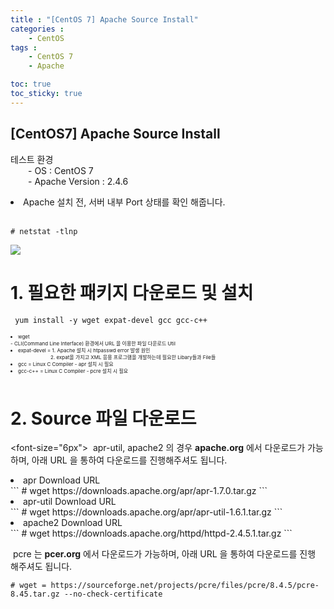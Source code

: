 ```yaml
---
title : "[CentOS 7] Apache Source Install"
categories : 
    - CentOS
tags :
    - CentOS 7
    - Apache

toc: true
toc_sticky: true
---
```


## [CentOS7] Apache Source Install

테스트 환경<br>
  - OS : CentOS 7<br>
  - Apache Version : 2.4.6<br>

<li>Apache 설치 전, 서버 내부 Port 상태를 확인 해줍니다.</li><br>

```
# netstat -tlnp
```

<img src="https://github.com/hyundo0630/hyundo0630.github.io/blob/main/images/CentOS7%20netstat.png?raw=true"><br>

# 1. 필요한 패키지 다운로드 및 설치<br>
```
 yum install -y wget expat-devel gcc gcc-c++
```
<div style="font-size:8px;">
<li>wget</li>
 - CLI(Command Line Interface) 환경에서 URL 을 이용한 파일 다운로드 Util
<li>expat-devel = 1. Apache 설치 시 htpasswd error 발생 원인</li>
        2. expat을 가지고 XML 응용 프로그램을 개발하는데 필요한 Libary들과 File들
<li>gcc = Linux C Compiler - apr 설치 시 필요</li>
<li>gcc-c++ = Linux C Compiler - pcre 설치 시 필요</li>
<br>
</div>

# 2. Source 파일 다운로드
<font-size="6px">
&nbsp;apr-util, apache2 의 경우 **apache.org** 에서 다운로드가 가능하며, 아래 URL 을 통하여 다운로드를 진행해주셔도 됩니다.

<li>apr Download URL</li>
```
# wget https://downloads.apache.org/apr/apr-1.7.0.tar.gz
```
<li>apr-util Download URL</li>
```
# wget https://downloads.apache.org/apr/apr-util-1.6.1.tar.gz
```
<li> apache2 Download URL</li>
```
# wget https://downloads.apache.org/httpd/httpd-2.4.5.1.tar.gz
```

&nbsp;pcre 는 **pcer.org** 에서 다운로드가 가능하며, 아래 URL 을 통하여 다운로드를 진행 해주셔도 됩니다.
```
# wget = https://sourceforge.net/projects/pcre/files/pcre/8.4.5/pcre-8.45.tar.gz --no-check-certificate
```
</font>